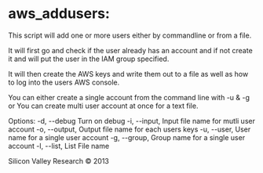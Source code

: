# aws_addusers:

This script will add one or more users either by commandline or from a file.

It will first go and check if the user already has an account and if not create it and 
will put the user in the IAM group specified.

It will then create the AWS keys and write them out to a file as well as how to log into
the users AWS console.

You can either create a single account from the command line with -u & -g
or
You can create multi user account at once for a text file.

Options:
	-d, --debug	Turn on debug
	-i, --input, Input file name for mutli user account
	-o, --output, Output file name for each users keys
	-u, --user,  User name for a single user account
	-g, --group, Group name for a single user account
	-l, --list, List File name

Silicon Valley Research © 2013 

